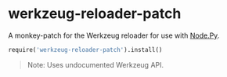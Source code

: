 # werkzeug-reloader-patch

A monkey-patch for the Werkzeug reloader for use with [Node.Py].

```python
require('werkzeug-reloader-patch').install()
```

  [Node.Py]: https://github.com/nodepy/nodepy

> Note: Uses undocumented Werkzeug API.
